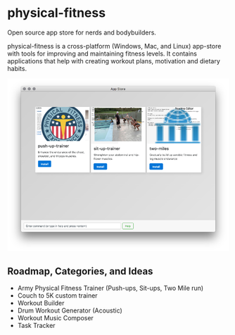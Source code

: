 # physical-fitness
Open source app store for nerds and bodybuilders.

physical-fitness is a cross-platform (Windows, Mac, and Linux) app-store with tools for improving and maintaining fitness levels. It contains applications that help with creating workout plans, motivation and dietary habits.

![](screenshot.png)

## Roadmap, Categories, and Ideas
- Army Physical Fitness Trainer (Push-ups, Sit-ups, Two Mile run)
- Couch to 5K custom  trainer
- Workout Builder
- Drum Workout Generator (Acoustic)
- Workout Music Composer
- Task Tracker
